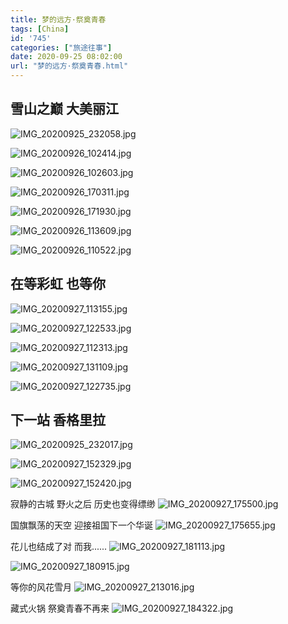 ```yaml
---
title: 梦的远方·祭奠青春
tags: [China]
id: '745'
categories: ["旅途往事"]
date: 2020-09-25 08:02:00
url: "梦的远方·祭奠青春.html"
---
```




## 雪山之巅 大美丽江

![IMG_20200925_232058.jpg](http://blog.dahouzi.cn/blog/picture/IMG_20200925_232058.jpg?imageView/2/w/800)

![IMG_20200926_102414.jpg](http://blog.dahouzi.cn/blog/picture/IMG_20200926_102414.jpg?imageView/2/w/800)

![IMG_20200926_102603.jpg](http://blog.dahouzi.cn/blog/picture/IMG_20200926_102603.jpg?imageView/2/w/800)

![IMG_20200926_170311.jpg](http://blog.dahouzi.cn/blog/picture/IMG_20200926_170311.jpg?imageView/2/w/800)

![IMG_20200926_171930.jpg](http://blog.dahouzi.cn/blog/picture/IMG_20200926_171930.jpg?imageView/2/w/800)

![IMG_20200926_113609.jpg](http://blog.dahouzi.cn/blog/picture/IMG_20200926_113609.jpg?imageView/2/w/800)

![IMG_20200926_110522.jpg](http://blog.dahouzi.cn/blog/picture/IMG_20200926_110522.jpg?imageView/2/w/800)

## 在等彩虹 也等你

![IMG_20200927_113155.jpg](http://blog.dahouzi.cn/blog/picture/IMG_20200927_113155.jpg?imageView/2/w/800)

![IMG_20200927_122533.jpg](http://blog.dahouzi.cn/blog/picture/IMG_20200927_122533.jpg?imageView/2/w/800)

![IMG_20200927_112313.jpg](http://blog.dahouzi.cn/blog/picture/IMG_20200927_112313.jpg?imageView/2/w/800)

![IMG_20200927_131109.jpg](http://blog.dahouzi.cn/blog/picture/IMG_20200927_131109.jpg?imageView/2/w/800)

![IMG_20200927_122735.jpg](http://blog.dahouzi.cn/blog/picture/IMG_20200927_122735.jpg?imageView/2/w/800)

## 下一站 香格里拉

![IMG_20200925_232017.jpg](http://blog.dahouzi.cn/blog/picture/IMG_20200925_232017.jpg?imageView/2/w/800)

![IMG_20200927_152329.jpg](http://blog.dahouzi.cn/blog/picture/IMG_20200927_152329.jpg?imageView/2/w/800)

![IMG_20200927_152420.jpg](http://blog.dahouzi.cn/blog/picture/IMG_20200927_152420.jpg?imageView/2/w/800)

寂静的古城 野火之后 历史也变得缥缈 
![IMG_20200927_175500.jpg](http://blog.dahouzi.cn/blog/picture/IMG_20200927_175500.jpg?imageView/2/w/800)

国旗飘荡的天空 迎接祖国下一个华诞 
![IMG_20200927_175655.jpg](http://blog.dahouzi.cn/blog/picture/IMG_20200927_175655.jpg?imageView/2/w/800)

花儿也结成了对 而我...... 
![IMG_20200927_181113.jpg](http://blog.dahouzi.cn/blog/picture/IMG_20200927_181113.jpg?imageView/2/w/800)

![IMG_20200927_180915.jpg](http://blog.dahouzi.cn/blog/picture/IMG_20200927_180915.jpg?imageView/2/w/800)

等你的风花雪月
![IMG_20200927_213016.jpg](http://blog.dahouzi.cn/blog/picture/IMG_20200927_213016.jpg?imageView/2/w/800)

藏式火锅 祭奠青春不再来 
![IMG_20200927_184322.jpg](http://blog.dahouzi.cn/blog/picture/IMG_20200927_184322.jpg?imageView/2/w/800)